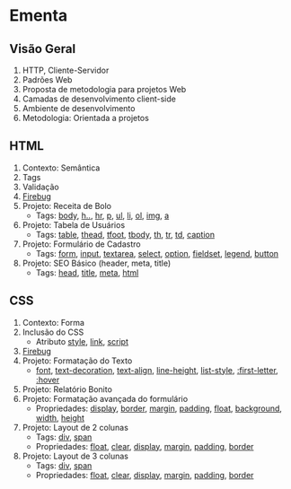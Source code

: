 # Ementa
## Visão Geral
1.    HTTP, Cliente-Servidor
2.    Padrões Web
3.    Proposta de metodologia para projetos Web
4.    Camadas de desenvolvimento client-side
5.    Ambiente de desenvolvimento
6.    Metodologia: Orientada a projetos

## HTML
1.    Contexto: Semântica
2.    Tags
3.    Validação
4.    [Firebug](http://getfirebug.com/)
5.    Projeto: Receita de Bolo
      - Tags: [body](http://www.w3schools.com/tags/tag_body.asp), [h..](https://developer.mozilla.org/en/HTML/Element/h1), [hr](https://developer.mozilla.org/en/HTML/Element/hr), [p](https://developer.mozilla.org/en/HTML/Element/p), [ul](https://developer.mozilla.org/en/HTML/Element/ul), [li](https://developer.mozilla.org/en/HTML/Element/li), [ol](https://developer.mozilla.org/en/HTML/Element/ol), [img](https://developer.mozilla.org/en/HTML/Element/img), [a](https://developer.mozilla.org/en/HTML/Element/a)
6.    Projeto: Tabela de Usuários
      - Tags: [table](http://www.w3schools.com/tags/tag_table.asp), [thead](http://www.w3schools.com/tags/tag_thead.asp), [tfoot](http://www.w3schools.com/tags/tag_tfoot.asp), [tbody](http://www.w3schools.com/tags/tag_tbody.asp), [th](http://www.w3schools.com/tags/tag_th.asp), [tr](http://www.w3schools.com/tags/tag_tr.asp), [td](http://www.w3schools.com/tags/tag_td.asp), [caption](http://www.w3schools.com/tags/tag_caption.asp)
7.    Projeto: Formulário de Cadastro
      - Tags: [form](https://developer.mozilla.org/en/HTML/Element/form), [input](https://developer.mozilla.org/en/HTML/Element/input), [textarea](https://developer.mozilla.org/en/HTML/Element/textarea), [select](https://developer.mozilla.org/en/HTML/Element/select), [option](https://developer.mozilla.org/en/HTML/Element/option), [fieldset](https://developer.mozilla.org/en/HTML/Element/fieldset), [legend](https://developer.mozilla.org/en/HTML/Element/legend), [button](https://developer.mozilla.org/en/HTML/Element/button)
8.    Projeto: SEO Básico (header, meta, title)
      - Tags: [head](http://www.w3schools.com/tags/tag_head.asp), [title](http://www.w3schools.com/tags/tag_title.asp), [meta](http://www.w3schools.com/tags/tag_meta.asp), [html](http://www.w3schools.com/tags/tag_html.asp)

## CSS
1.    Contexto: Forma
2.    Inclusão do CSS
      - Atributo [style](https://developer.mozilla.org/en/HTML/Element/style), [link](https://developer.mozilla.org/en/HTML/Element/link), [script](https://developer.mozilla.org/en/HTML/Element/script)
3.    [Firebug](http://getfirebug.com/)
4.    Projeto: Formatação do Texto
      - [font](https://developer.mozilla.org/en/CSS/font), [text-decoration](https://developer.mozilla.org/en/CSS/text-decoration), [text-align](https://developer.mozilla.org/en/CSS/text-align), [line-height](https://developer.mozilla.org/en/CSS/line-height), [list-style](https://developer.mozilla.org/en/CSS/list-style), [:first-letter](https://developer.mozilla.org/en/CSS/%3a%3afirst-letter), [:hover](https://developer.mozilla.org/en/CSS/%3ahover)
5.    Projeto: Relatório Bonito
6.    Projeto: Formatação avançada do formulário
      - Propriedades: [display](https://developer.mozilla.org/en/CSS/display), [border](https://developer.mozilla.org/en/CSS/border), [margin](https://developer.mozilla.org/en/CSS/margin), [padding](https://developer.mozilla.org/en/CSS/padding), [float](https://developer.mozilla.org/en/CSS/float), [background](https://developer.mozilla.org/en/CSS/background), [width](https://developer.mozilla.org/en/CSS/width), [height](https://developer.mozilla.org/en/CSS/height)
7.    Projeto: Layout de 2 colunas
      - Tags: [div](https://developer.mozilla.org/en/HTML/Element/div), [span](http://www.w3schools.com/tags/tag_span.asp)
      - Propriedades: [float](https://developer.mozilla.org/en/CSS/float), [clear](https://developer.mozilla.org/en/CSS/clear), [display](https://developer.mozilla.org/en/CSS/display), [margin](https://developer.mozilla.org/en/CSS/margin), [padding](https://developer.mozilla.org/en/CSS/padding), [border](https://developer.mozilla.org/en/CSS/border)
8.    Projeto: Layout de 3 colunas
      - Tags: [div](https://developer.mozilla.org/en/HTML/Element/div), [span](http://www.w3schools.com/tags/tag_span.asp)
      - Propriedades: [float](https://developer.mozilla.org/en/CSS/float), [clear](https://developer.mozilla.org/en/CSS/clear), [display](https://developer.mozilla.org/en/CSS/display), [margin](https://developer.mozilla.org/en/CSS/margin), [padding](https://developer.mozilla.org/en/CSS/padding), [border](https://developer.mozilla.org/en/CSS/border)

